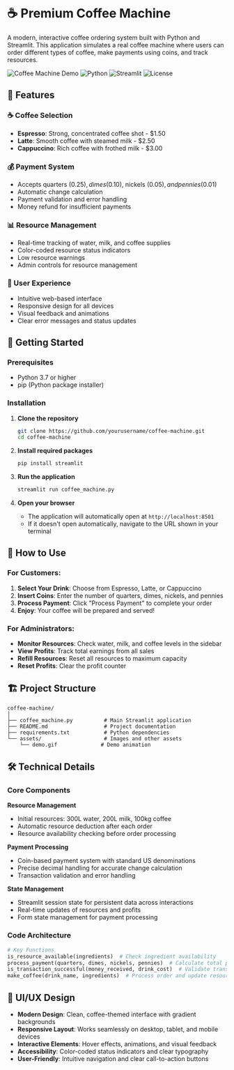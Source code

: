 # ☕ Premium Coffee Machine

A modern, interactive coffee ordering system built with Python and Streamlit. This application simulates a real coffee machine where users can order different types of coffee, make payments using coins, and track resources.

![Coffee Machine Demo](https://img.shields.io/badge/Demo-Live-brightgreen)
![Python](https://img.shields.io/badge/Python-3.7+-blue)
![Streamlit](https://img.shields.io/badge/Streamlit-1.0+-red)
![License](https://img.shields.io/badge/License-MIT-yellow)

## 🌟 Features

### ☕ Coffee Selection
- **Espresso**: Strong, concentrated coffee shot - $1.50
- **Latte**: Smooth coffee with steamed milk - $2.50  
- **Cappuccino**: Rich coffee with frothed milk - $3.00

### 💰 Payment System
- Accepts quarters ($0.25), dimes ($0.10), nickels ($0.05), and pennies ($0.01)
- Automatic change calculation
- Payment validation and error handling
- Money refund for insufficient payments

### 📊 Resource Management
- Real-time tracking of water, milk, and coffee supplies
- Color-coded resource status indicators
- Low resource warnings
- Admin controls for resource management

### 🎯 User Experience
- Intuitive web-based interface
- Responsive design for all devices
- Visual feedback and animations
- Clear error messages and status updates

## 🚀 Getting Started

### Prerequisites
- Python 3.7 or higher
- pip (Python package installer)

### Installation

1. **Clone the repository**
   ```bash
   git clone https://github.com/yourusername/coffee-machine.git
   cd coffee-machine
   ```

2. **Install required packages**
   ```bash
   pip install streamlit
   ```

3. **Run the application**
   ```bash
   streamlit run coffee_machine.py
   ```

4. **Open your browser**
   - The application will automatically open at `http://localhost:8501`
   - If it doesn't open automatically, navigate to the URL shown in your terminal

## 📱 How to Use

### For Customers:
1. **Select Your Drink**: Choose from Espresso, Latte, or Cappuccino
2. **Insert Coins**: Enter the number of quarters, dimes, nickels, and pennies
3. **Process Payment**: Click "Process Payment" to complete your order
4. **Enjoy**: Your coffee will be prepared and served!

### For Administrators:
- **Monitor Resources**: Check water, milk, and coffee levels in the sidebar
- **View Profits**: Track total earnings from all sales
- **Refill Resources**: Reset all resources to maximum capacity
- **Reset Profits**: Clear the profit counter

## 🏗️ Project Structure

```
coffee-machine/
│
├── coffee_machine.py          # Main Streamlit application
├── README.md                  # Project documentation
├── requirements.txt           # Python dependencies
└── assets/                    # Images and other assets
    └── demo.gif              # Demo animation
```

## 🛠️ Technical Details

### Core Components

**Resource Management**
- Initial resources: 300L water, 200L milk, 100kg coffee
- Automatic resource deduction after each order
- Resource availability checking before order processing

**Payment Processing**
- Coin-based payment system with standard US denominations
- Precise decimal handling for accurate change calculation
- Transaction validation and error handling

**State Management**
- Streamlit session state for persistent data across interactions
- Real-time updates of resources and profits
- Form state management for payment processing

### Code Architecture

```python
# Key Functions
is_resource_available(ingredients)  # Check ingredient availability
process_payment(quarters, dimes, nickels, pennies)  # Calculate total payment
is_transaction_successful(money_received, drink_cost)  # Validate transaction
make_coffee(drink_name, ingredients)  # Process order and update resources
```

## 🎨 UI/UX Design

- **Modern Design**: Clean, coffee-themed interface with gradient backgrounds
- **Responsive Layout**: Works seamlessly on desktop, tablet, and mobile devices  
- **Interactive Elements**: Hover effects, animations, and visual feedback
- **Accessibility**: Color-coded status indicators and clear typography
- **User-Friendly**: Intuitive navigation and clear call-to-action buttons



</div>
